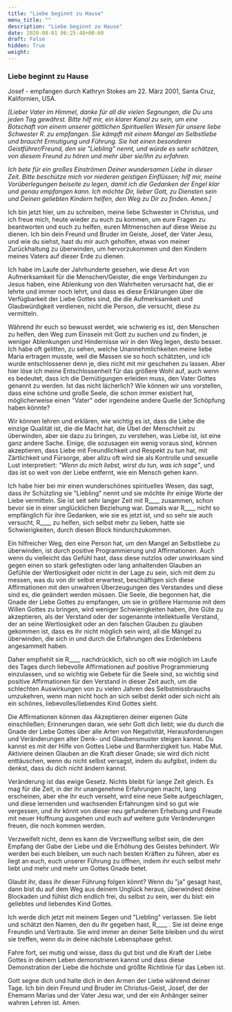 ```yaml
---
title: "Liebe beginnt zu Hause"
menu_title: ""
description: "Liebe beginnt zu Hause"
date: 2020-08-01 06:25:48+00:60
draft: False
hidden: True
weight:
---
```

### Liebe beginnt zu Hause

Josef - empfangen durch Kathryn Stokes am 22. März 2001, Santa Cruz, Kalifornien, USA.

*[Lieber Vater im Himmel, danke für all die vielen Segnungen, die Du uns jeden Tag gewährst. Bitte hilf mir, ein klarer Kanal zu sein, um eine Botschaft von einem unserer göttlichen Spirituellen Wesen für unsere liebe Schwester R. zu empfangen. Sie kämpft mit einem Mangel an Selbstliebe und braucht Ermutigung und Führung. Sie hat einen besonderen Geistführer/Freund, den sie "Liebling" nennt, und würde es sehr schätzen, von diesem Freund zu hören und mehr über sie/ihn zu erfahren.*

*Ich bete für ein großes Einströmen Deiner wundersamen Liebe in dieser Zeit. Bitte beschütze mich vor niederen geistigen Einflüssen; hilf mir, meine Vorüberlegungen beiseite zu legen, damit ich die Gedanken der Engel klar und genau empfangen kann. Ich möchte Dir, lieber Gott, zu Diensten sein und Deinen geliebten Kindern helfen, den Weg zu Dir zu finden. Amen.]*

Ich bin jetzt hier, um zu schreiben, meine liebe Schwester in Christus, und ich freue mich, heute wieder zu euch zu kommen, um eure Fragen zu beantworten und euch zu helfen, euren Mitmenschen auf diese Weise zu dienen. Ich bin dein Freund und Bruder im Geiste, Josef, der Vater Jesu, und wie du siehst, hast du mir auch geholfen, etwas von meiner Zurückhaltung zu überwinden, um hervorzukommen und den Kindern meines Vaters auf dieser Erde zu dienen.

Ich habe im Laufe der Jahrhunderte gesehen, wie diese Art von Aufmerksamkeit für die Menschen/Geister, die enge Verbindungen zu Jesus haben, eine Ablenkung von den Wahrheiten verursacht hat, die er lehrte und immer noch lehrt, und dass es diese Erklärungen über die Verfügbarkeit der Liebe Gottes sind, die die Aufmerksamkeit und Glaubwürdigkeit verdienen, nicht die Person, die versucht, diese zu vermitteln.

Während ihr euch so bewusst werdet, wie schwierig es ist, den Menschen zu helfen, den Weg zum Einssein mit Gott zu suchen und zu finden, je weniger Ablenkungen und Hindernisse wir in den Weg legen, desto besser. Ich habe oft gelitten, zu sehen, welche Unannehmlichkeiten meine liebe Maria ertragen musste, weil die Massen sie so hoch schätzten, und ich wurde entschlossener denn je, dies nicht mit mir geschehen zu lassen. Aber hier löse ich meine Entschlossenheit für das größere Wohl auf, auch wenn es bedeutet, dass ich die Demütigungen erleiden muss, den Vater Gottes genannt zu werden. Ist das nicht lächerlich? Wie können wir uns vorstellen, dass eine schöne und große Seele, die schon immer existiert hat, möglicherweise einen "Vater" oder irgendeine andere Quelle der Schöpfung haben könnte?

Wir können lehren und erklären, wie wichtig es ist, dass die Liebe die einzige Qualität ist, die die Macht hat, die Übel der Menschheit zu überwinden, aber sie dazu zu bringen, zu verstehen, was Liebe ist, ist eine ganz andere Sache. Einige, die sozusagen ein wenig voraus sind, können akzeptieren, dass Liebe mit Freundlichkeit und Respekt zu tun hat, mit Zärtlichkeit und Fürsorge, aber allzu oft wird sie als Kontrolle und sexuelle Lust interpretiert: *"Wenn du mich liebst, wirst du tun, was ich sage"*, und das ist so weit von der Liebe entfernt, wie ein Mensch gehen kann.

Ich habe hier bei mir einen wunderschönes spirituelles Wesen, das sagt, dass ihr Schützling sie "Liebling" nennt und sie möchte ihr einige Worte der Liebe vermitteln. Sie ist seit sehr langer Zeit mit R____ zusammen, schon bevor sie in einer unglücklichen Beziehung war. Damals war R____ nicht so empfänglich für ihre Gedanken, wie sie es jetzt ist, und so sehr sie auch versucht, R____ zu helfen, sich selbst mehr zu lieben, hatte sie Schwierigkeiten, durch diesen Block hindurchzukommen.

Ein hilfreicher Weg, den eine Person hat, um den Mangel an Selbstliebe zu überwinden, ist durch positive Programmierung und Affirmationen. Auch wenn du vielleicht das Gefühl hast, dass diese nutzlos oder unwirksam sind gegen einen so stark gefestigten oder lang anhaltenden Glauben an Gefühle der Wertlosigkeit oder nicht in der Lage zu sein, sich mit dem zu messen, was du von dir selbst erwartest, beschäftigen sich diese Affirmationen mit den unwahren Überzeugungen des Verstandes und diese sind es, die geändert werden müssen. Die Seele, die begonnen hat, die Gnade der Liebe Gottes zu empfangen, um sie in größere Harmonie mit dem Willen Gottes zu bringen, wird weniger Schwierigkeiten haben, ihre Güte zu akzeptieren, als der Verstand oder der sogenannte intellektuelle Verstand, der an seine Wertlosigkeit oder an den falschen Glauben zu glauben gekommen ist, dass es ihr nicht möglich sein wird, all die Mängel zu überwinden, die sich in und durch die Erfahrungen des Erdenlebens angesammelt haben.

Daher empfiehlt sie R____ nachdrücklich, sich so oft wie möglich im Laufe des Tages durch liebevolle Affirmationen auf positive Programmierung einzulassen, und so wichtig wie Gebete für die Seele sind, so wichtig sind positive Affirmationen für den Verstand in dieser Zeit auch, um die schlechten Auswirkungen von zu vielen Jahren des Selbstmissbrauchs umzukehren, wenn man nicht hoch an sich selbst denkt oder sich nicht als ein schönes, liebevolles/liebendes Kind Gottes sieht.

Die Affirmationen können das Akzeptieren deiner eigenen Güte einschließen; Erinnerungen daran, wie sehr Gott dich liebt; wie du durch die Gnade der Liebe Gottes über alle Arten von Negativität, Herausforderungen und Veränderungen alter Denk- und Glaubensmuster steigen kannst. Du kannst es mit der Hilfe von Gottes Liebe und Barmherzigkeit tun. Habe Mut. Aktiviere deinen Glauben an die Kraft dieser Gnade; sie wird dich nicht enttäuschen, wenn du nicht selbst versagst, indem du aufgibst, indem du denkst, dass du dich nicht ändern kannst.

Veränderung ist das ewige Gesetz. Nichts bleibt für lange Zeit gleich. Es mag für die Zeit, in der ihr unangenehme Erfahrungen macht, lang erscheinen, aber ehe ihr euch verseht, wird eine neue Seite aufgeschlagen, und diese lernenden und wachsenden Erfahrungen sind so gut wie vergessen, und ihr könnt von dieser neu gefundenen Erhebung und Freude mit neuer Hoffnung ausgehen und euch auf weitere gute Veränderungen freuen, die noch kommen werden.

Verzweifelt nicht, denn es kann die Verzweiflung selbst sein, die den Empfang der Gabe der Liebe und die Erhöhung des Geistes behindert. Wir werden bei euch bleiben, um euch nach besten Kräften zu führen, aber es liegt an euch, euch unserer Führung zu öffnen, indem ihr euch selbst mehr liebt und mehr und mehr um Gottes Gnade betet.

Glaubt ihr, dass ihr dieser Führung folgen könnt? Wenn du "ja" gesagt hast, dann bist du auf dem Weg aus deinem Unglück heraus, überwindest deine Blockaden und fühlst dich endlich frei, du selbst zu sein, wer du bist: ein geliebtes und liebendes Kind Gottes.

Ich werde dich jetzt mit meinem Segen und "Liebling" verlassen. Sie liebt und schätzt den Namen, den du ihr gegeben hast, R____ . Sie ist deine enge Freundin und Vertraute. Sie wird immer an deiner Seite bleiben und du wirst sie treffen, wenn du in deine nächste Lebensphase gehst.

Fahre fort, sei mutig und wisse, dass du gut bist und die Kraft der Liebe Gottes in deinem Leben demonstrieren kannst und dass diese Demonstration der Liebe die höchste und größte Richtlinie für das Leben ist.

Gott segne dich und halte dich in den Armen der Liebe während deiner Tage. Ich bin dein Freund und Bruder im Christus-Geist, Josef, der der Ehemann Marias und der Vater Jesu war, und der ein Anhänger seiner wahren Lehren ist. Amen.
